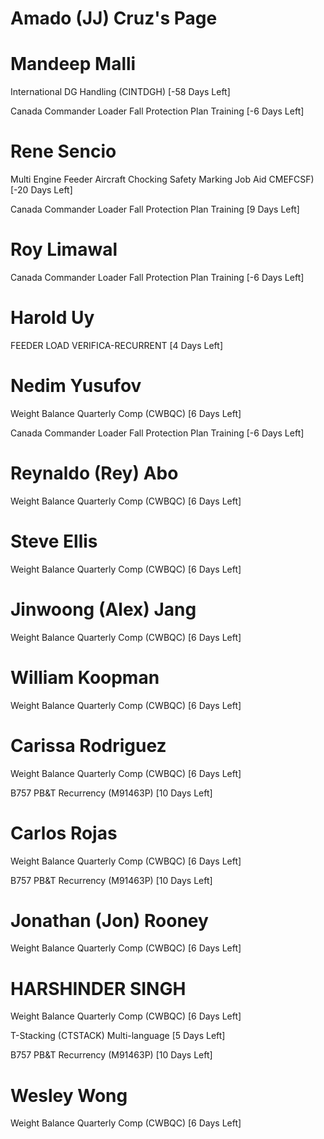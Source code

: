 # Amado (JJ) Cruz's Page




# Mandeep Malli


International DG Handling (CINTDGH) [-58 Days Left]

Canada Commander Loader Fall Protection Plan Training [-6 Days Left]



# Rene Sencio


Multi Engine Feeder Aircraft Chocking Safety Marking Job Aid  CMEFCSF) [-20 Days Left]

Canada Commander Loader Fall Protection Plan Training [9 Days Left]



# Roy Limawal


Canada Commander Loader Fall Protection Plan Training [-6 Days Left]



# Harold Uy


FEEDER LOAD VERIFICA-RECURRENT [4 Days Left]



# Nedim Yusufov


Weight Balance Quarterly Comp (CWBQC) [6 Days Left]

Canada Commander Loader Fall Protection Plan Training [-6 Days Left]



# Reynaldo (Rey) Abo


Weight Balance Quarterly Comp (CWBQC) [6 Days Left]



# Steve Ellis


Weight Balance Quarterly Comp (CWBQC) [6 Days Left]



# Jinwoong (Alex) Jang


Weight Balance Quarterly Comp (CWBQC) [6 Days Left]



# William Koopman


Weight Balance Quarterly Comp (CWBQC) [6 Days Left]



# Carissa Rodriguez


Weight Balance Quarterly Comp (CWBQC) [6 Days Left]

B757 PB&T Recurrency (M91463P) [10 Days Left]



# Carlos Rojas


Weight Balance Quarterly Comp (CWBQC) [6 Days Left]

B757 PB&T Recurrency (M91463P) [10 Days Left]



# Jonathan (Jon) Rooney


Weight Balance Quarterly Comp (CWBQC) [6 Days Left]



# HARSHINDER SINGH


Weight Balance Quarterly Comp (CWBQC) [6 Days Left]

T-Stacking (CTSTACK) Multi-language [5 Days Left]

B757 PB&T Recurrency (M91463P) [10 Days Left]



# Wesley Wong


Weight Balance Quarterly Comp (CWBQC) [6 Days Left]



